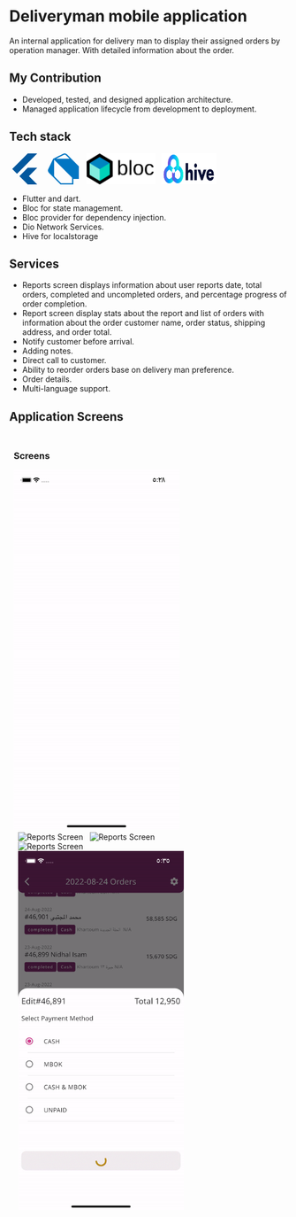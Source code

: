 # Deliveryman mobile application

An internal application for delivery man to display their assigned orders by operation manager. With detailed information about the order.

## My Contribution

- Developed, tested, and designed application architecture.
- Managed application lifecycle from development to deployment.

## Tech stack

<svg width='56' height='56' style="filter: invert(21%) sepia(98%) saturate(1528%) hue-rotate(189deg) brightness(95%) contrast(98%)"  role="img" viewBox="0 0 24 24" xmlns="http://www.w3.org/2000/svg"><path d="M14.314 0L2.3 12 6 15.7 21.684.013h-7.357zm.014 11.072L7.857 17.53l6.47 6.47H21.7l-6.46-6.468 6.46-6.46h-7.37z"/></svg>  <svg  role="img" width='56' height='56' style="margin-left:10px;filter: invert(28%) sepia(57%) saturate(5060%) hue-rotate(188deg) brightness(94%) contrast(99%)" viewBox="0 0 24 24" xmlns="http://www.w3.org/2000/svg"><path d="M4.105 4.105S9.158 1.58 11.684.316a3.079 3.079 0 0 1 1.481-.315c.766.047 1.677.788 1.677.788L24 9.948v9.789h-4.263V24H9.789l-9-9C.303 14.5 0 13.795 0 13.105c0-.319.18-.818.316-1.105l3.789-7.895zm.679.679v11.787c.002.543.021 1.024.498 1.508L10.204 23h8.533v-4.263L4.784 4.784zm12.055-.678c-.899-.896-1.809-1.78-2.74-2.643-.302-.267-.567-.468-1.07-.462-.37.014-.87.195-.87.195L6.341 4.105l10.498.001z"/></svg>  <img style="margin-left:10px" src="https://raw.githubusercontent.com/felangel/bloc/master/docs/assets/bloc_logo_full.png" height="56" height="56"  alt="Bloc"><img src="https://raw.githubusercontent.com/hivedb/hive/master/.github/logo_transparent.svg?sanitize=true" width="100" height="56" style="margin-left:10px">

- Flutter and dart.
- Bloc for state management.
- Bloc provider for dependency injection.
- Dio Network Services.
- Hive for localstorage

## Services

- Reports screen displays information about user reports date, total orders, completed and uncompleted orders, and percentage progress of order completion.
- Report screen display stats about the report and list of orders with information about the order customer name, order status, shipping address, and order total.
- Notify customer before arrival.
- Adding notes.
- Direct call to customer.
- Ability to reorder orders base on delivery man preference.
- Order details.
- Multi-language support.

## Application Screens

<div style="display:inline-block;width:300px !important;margin:8px 8px;">
<h3>Screens </h3>
<img src="./assets/login.gif" alt="Login Screen" width="300" >
<img src="./assets/reports.gif" alt="Reports Screen" width="300" style="margin-left:8px">
<img src="./assets/reports-details.gif" alt="Reports Screen" width="300" style="margin-left:8px">
<img src="./assets/order-detail-1.gif"  alt="Reports Screen" width="300" style="margin-left:8px">
<img src="./assets/order-detail-2.gif"  alt="Reports Screen" width="300" style="margin-left:8px">

</div>